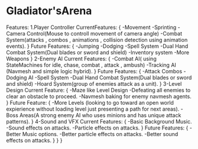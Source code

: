 # Gladiator'sArena
 Features:
1.Player Controller
CurrentFeatures:
{
-Movement
-Sprinting
-Camera Control(Mouse to controll movement of camera angle)
-Combat System(attacks , combos , animations , collision detection using animation events).
}
Future Features:
{
-Jumping
-Dodging
-Spell System
-Dual Hand Combat System(Dual blades or sword and shield)
-Inventory system
-More Weapons
}
2-Enemy AI
Current Features:
{
-Combat AI( using StateMachines for idle, chase, combat , attack , ambush)
-Tracking AI (Navmesh and simple logic hybrid).
}
Future Features:
{
-Attack Combos
-Dodging AI
-Spell System
-Dual Hand Combat System(Dual blades or sword and shield)
-Hoard System(group of enemies attack as a unit).
}
3-Level Design
Current Feature:
{
-Maze like Level Design
-Defeating all enemies to clear an obstacle to proceed.
-Navmesh baking for enemy navmesh agents.
}
Future Feature:
{
-More Levels (looking to go toward an open world expierience without loading level just presenting a path for next areas).
-Boss Areas(A strong enemy AI who uses minions and has unique attack patterns).
}
4-Sound and VFX
Current Features:
{
-Basic Background Music.
-Sound effects on attacks.
-Particle effects on attacks.
}
Future Features:
{
-Better Music options.
-Better particle effects on attacks.
-Better sound effects on attacks.
}
}
}